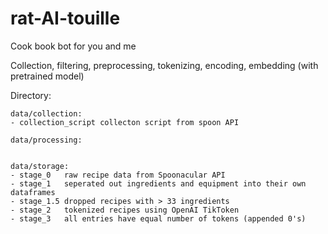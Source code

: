 # rat-AI-touille
Cook book bot for you and me

Collection, filtering, preprocessing, tokenizing, encoding, embedding (with pretrained model)


Directory: 

    data/collection: 
    - collection_script collecton script from spoon API

    data/processing:
    
    
    data/storage:
    - stage_0   raw recipe data from Spoonacular API
    - stage_1   seperated out ingredients and equipment into their own dataframes
    - stage_1.5 dropped recipes with > 33 ingredients
    - stage_2   tokenized recipes using OpenAI TikToken
    - stage_3   all entries have equal number of tokens (appended 0's)

